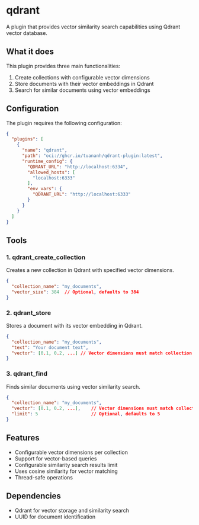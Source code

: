 # qdrant

A plugin that provides vector similarity search capabilities using Qdrant vector database.

## What it does

This plugin provides three main functionalities:
1. Create collections with configurable vector dimensions
2. Store documents with their vector embeddings in Qdrant
3. Search for similar documents using vector embeddings

## Configuration

The plugin requires the following configuration:

```json
{
  "plugins": [
    {
      "name": "qdrant",
      "path": "oci://ghcr.io/tuananh/qdrant-plugin:latest",
      "runtime_config": {
        "QDRANT_URL": "http://localhost:6334",
        "allowed_hosts": [
          "localhost:6333"
        ],
        "env_vars": {
          "QDRANT_URL": "http://localhost:6333"
        }
      }
    }
  ]
}
```

## Tools

### 1. qdrant_create_collection

Creates a new collection in Qdrant with specified vector dimensions.

```json
{
  "collection_name": "my_documents",
  "vector_size": 384  // Optional, defaults to 384
}
```

### 2. qdrant_store

Stores a document with its vector embedding in Qdrant.

```json
{
  "collection_name": "my_documents",
  "text": "Your document text",
  "vector": [0.1, 0.2, ...] // Vector dimensions must match collection's vector_size
}
```

### 3. qdrant_find

Finds similar documents using vector similarity search.

```json
{
  "collection_name": "my_documents",
  "vector": [0.1, 0.2, ...],    // Vector dimensions must match collection's vector_size
  "limit": 5                    // Optional, defaults to 5
}
```

## Features

- Configurable vector dimensions per collection
- Support for vector-based queries
- Configurable similarity search results limit
- Uses cosine similarity for vector matching
- Thread-safe operations

## Dependencies

- Qdrant for vector storage and similarity search
- UUID for document identification